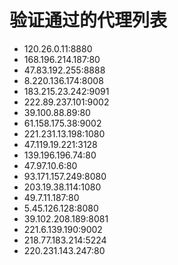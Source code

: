 # 验证通过的代理列表

 - 120.26.0.11:8880
 - 168.196.214.187:80
 - 47.83.192.255:8888
 - 8.220.136.174:8008
 - 183.215.23.242:9091
 - 222.89.237.101:9002
 - 39.100.88.89:80
 - 61.158.175.38:9002
 - 221.231.13.198:1080
 - 47.119.19.221:3128
 - 139.196.196.74:80
 - 47.97.10.6:80
 - 93.171.157.249:8080
 - 203.19.38.114:1080
 - 49.7.11.187:80
 - 5.45.126.128:8080
 - 39.102.208.189:8081
 - 221.6.139.190:9002
 - 218.77.183.214:5224
 - 220.231.143.247:80
